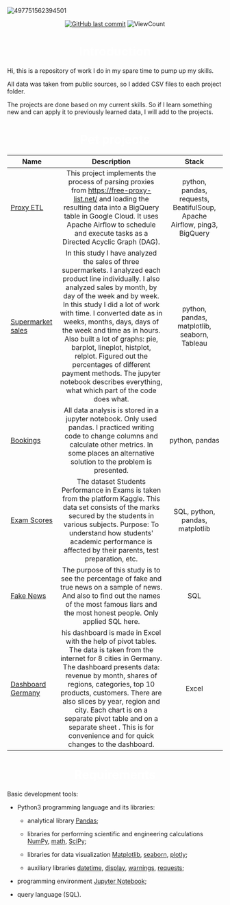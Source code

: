 ![497751562394501](https://github.com/vnaumq/pet_projects/assets/147442501/97d1617b-c456-4ffe-87f5-4da273ef83a4)

<div id="badges" align="center">
  
[![GitHub last commit](https://img.shields.io/github/last-commit/vnaumq/pet_projects.svg)](https://github.com/vnaumq/pet_projects) 
![ViewCount](https://views.whatilearened.today/views/github/vnaumq/pet_projects.svg?cache=remove)

</div>

<h1 align="center" style="color:White">Introduction</h1>







Hi, this is a repository of work I do in my spare time to pump up my skills.

All data was taken from public sources, so I added CSV files to each project folder.

The projects are done based on my current skills. So if I learn something new and can apply it to previously learned data, I will add to the projects.

<h1 align="center" style="color:White">Pet projects</h1>

Name|Description | Stack
-----------|:-------:|:--------:
[Proxy ETL]()|This project implements the process of parsing proxies from https://free-proxy-list.net/ and loading the resulting data into a BigQuery table in Google Cloud. It uses Apache Airflow to schedule and execute tasks as a Directed Acyclic Graph (DAG).| python, pandas, requests, BeatifulSoup, Apache Airflow, ping3, BigQuery
[Supermarket sales](https://github.com/vnaumq/supermarket_sales)|In this study I have analyzed the sales of three supermarkets. I analyzed each product line individually. I also analyzed sales by month, by day of the week and by week. In this study I did a lot of work with time. I converted date as in weeks, months, days, days of the week and time as in hours. Also built a lot of graphs: pie, barplot, lineplot, histplot, relplot. Figured out the percentages of different payment methods. The jupyter notebook describes everything, what which part of the code does what.| python, pandas, matplotlib, seaborn, Tableau
[Bookings](https://github.com/vnaumq/bookings/tree/main) | All data analysis is stored in a jupyter notebook. Only used pandas. I practiced writing code to change columns and calculate other metrics. In some places an alternative solution to the problem is presented.   | python, pandas
[Exam Scores](https://github.com/vnaumq/EXAM-SCORES)| The dataset Students Performance in Exams is taken from the platform Kaggle. This data set consists of the marks secured by the students in various subjects. Purpose: To understand how students' academic performance is affected by their parents, test preparation, etc. | SQL, python, pandas, matplotlib
[Fake News](https://github.com/vnaumq/FAKE-NEWS)| The purpose of this study is to see the percentage of fake and true news on a sample of news. And also to find out the names of the most famous liars and the most honest people. Only applied SQL here.| SQL
[Dashboard Germany](https://github.com/vnaumq/Dashboard-Germany-)|his dashboard is made in Excel with the help of pivot tables. The data is taken from the internet for 8 cities in Germany. The dashboard presents data: revenue by month, shares of regions, categories, top 10 products, customers. There are also slices by year, region and city. Each chart is on a separate pivot table and on a separate sheet . This is for convenience and for quick changes to the dashboard.| Excel


<h1 align="center" style="color:White">Requirements</h1>

Basic development tools:

* Python3 programming language and its libraries:

    + analytical library [Pandas](https://pandas.pydata.org/);

    + libraries for performing scientific and engineering calculations [NumPy](https://numpy.org/), [math](https://docs.python.org/3/library/math.html), [SciPy](https://scipy.org/);

    + libraries for data visualization [Matplotlib](https://matplotlib.org/), [seaborn](https://seaborn.pydata.org/), [plotly](https://plotly.com/python/);

    + auxiliary libraries [datetime](https://docs.python.org/3/library/datetime.html), [display](https://ipython.org/ipython-doc/3/api/generated/IPython.display.html), [warnings](https://docs.python.org/3/library/warnings.html), [requests](https://pythonru.com/biblioteki/kratkoe-rukovodstvo-po-biblioteke-python-requests);

* programming environment [Jupyter Notebook](https://jupyter.org/);

* query language (SQL).

